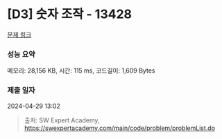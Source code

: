 # [D3] 숫자 조작 - 13428 

[문제 링크](https://swexpertacademy.com/main/code/problem/problemDetail.do?contestProbId=AX4EJPs68IkDFARe) 

### 성능 요약

메모리: 28,156 KB, 시간: 115 ms, 코드길이: 1,609 Bytes

### 제출 일자

2024-04-29 13:02



> 출처: SW Expert Academy, https://swexpertacademy.com/main/code/problem/problemList.do